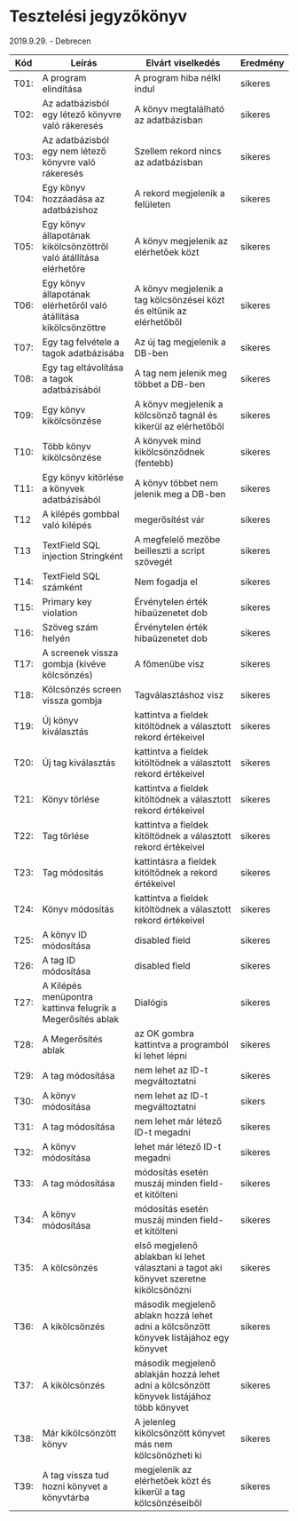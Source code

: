 # Tesztelési jegyzőkönyv

2019.9.29. - Debrecen

Kód  |Leírás                                                           |Elvárt viselkedés |Eredmény
-----|-----------------------------------------------------------------|------------------|--------
T01: | A program elindítása                                            |A program hiba nélkl indul|sikeres
T02: |Az adatbázisból egy létező könyvre való rákeresés                |A könyv megtalálható az adatbázisban|sikeres
T03: |Az adatbázisból egy nem létező könyvre való rákeresés            |Szellem rekord nincs az adatbázisban|sikeres
T04: |Egy könyv hozzáadása az adatbázishoz                             |A rekord megjelenik a felületen|sikeres
T05: |Egy könyv állapotának kikölcsönzöttről való átállítása elérhetőre|A könyv megjelenik az elérhetőek közt|sikeres
T06: |Egy könyv állapotának elérhetőről való átállítása kikölcsönzöttre|A könyv megjelenik a tag kölcsönzései közt és eltűnik az elérhetőből|sikeres
T07: |Egy tag felvétele a tagok adatbázisába                           |Az új tag megjelenik a DB-ben|sikeres
T08: |Egy tag eltávolítása a tagok adatbázisából                       |A tag nem jelenik meg többet a DB-ben|sikeres
T09: |Egy könyv kikölcsönzése                                          |A könyv megjelenik a kölcsönző tagnál és kikerül az elérhetőből|sikeres
T10: |Több könyv kikölcsönzése                                         |A könyvek mind kikölcsönződnek (fentebb)|sikeres
T11: |Egy könyv kitörlése a könyvek adatbázisából                      |A könyv többet nem jelenik meg a DB-ben|sikeres
T12 |A kilépés gombbal való kilépés | megerősítést vár | sikeres
T13 | TextField SQL injection Stringként |A megfelelő mezőbe beilleszti a script szövegét  |sikeres 
T14: |TextField SQL számként | Nem fogadja el |sikeres
T15:|Primary key violation | Érvénytelen érték hibaüzenetet dob | sikeres
T16: | Szöveg szám helyén | Érvénytelen érték hibaüzenetet dob | sikeres
T17: |A screenek vissza gombja (kivéve kölcsönzés) | A főmenübe visz | sikeres
T18: |Kölcsönzés screen vissza gombja | Tagválasztáshoz visz | sikeres
T19: |Új könyv kiválasztás | kattintva a fieldek kitöltödnek a választott rekord értékeivel | sikeres
T20: |Új tag kiválasztás | kattintva a fieldek kitöltödnek a választott rekord értékeivel | sikeres
T21: |Könyv törlése | kattintva a fieldek kitöltödnek a választott rekord értékeivel | sikeres
T22: |Tag törlése | kattintva a fieldek kitöltödnek a választott rekord értékeivel | sikeres
T23: | Tag módosítás | kattintásra a fieldek kitöltődnek a rekord értékeivel | sikeres
T24: | Könyv módosítás | kattintva a fieldek kitöltödnek a választott rekord értékeivel | sikeres
T25: | A könyv ID módosítása | disabled field | sikeres
T26: | A tag ID módosítása | disabled field | sikeres
T27: |A Kilépés menüpontra kattinva felugrik a Megerősítés ablak | Dialógis      |sikeres
T28: |A Megerősítés ablak | az OK gombra kattintva a programból ki lehet lépni| sikeres
T29: |A tag módosítása |nem lehet az ID-t megváltoztatni |sikeres
T30: |A könyv módosítása | nem lehet az ID-t megváltoztatni |sikers
T31: |A tag módosítása | nem lehet már létező ID-t megadni |sikeres
T32: |A könyv módosítása | lehet már létező ID-t megadni |sikeres
T33: |A tag módosítása | módosítás esetén muszáj minden field-et kitölteni |sikeres
T34: |A könyv módosítása | módosítás esetén muszáj minden field-et kitölteni |sikeres
T35: |A kölcsönzés | első megjelenő ablakban ki lehet választani a tagot aki könyvet szeretne kikölcsönözni |sikeres
T36: |A kikölcsönzés | második megjelenő ablakn hozzá lehet adni a kölcsönzött könyvek listájához egy könyvet |sikeres
T37: |A kikölcsönzés  | második megjelenő ablakján hozzá lehet adni a kölcsönzött könyvek listájához több könyvet |sikeres
T38: |Már kikölcsönzött könyv |A jelenleg kikölcsönzött könyvet más nem kölcsönözheti ki |sikeres
T39: |A tag vissza tud hozni könyvet a könyvtárba| megjelenik az elérhetőek közt és kikerül a tag kölcsönzéseiből |sikeres
